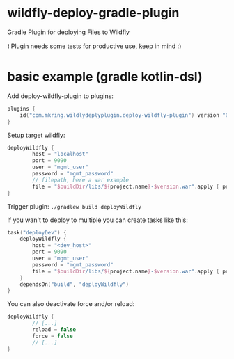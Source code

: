 # wildfly-deploy-gradle-plugin
Gradle Plugin for deploying Files to Wildfly

:exclamation: Plugin needs some tests for productive use, keep in mind :)

# basic example (gradle kotlin-dsl)
Add deploy-wildfly-plugin to plugins:
```kotlin
plugins {
    id("com.mkring.wildlydeplyplugin.deploy-wildfly-plugin") version "0.1.4"
}
```
Setup target wildfly:
```kotlin
deployWildfly {
        host = "localhost"
        port = 9090
        user = "mgmt_user"
        password = "mgmt_password"
        // filepath, here a war example
        file = "$buildDir/libs/${project.name}-$version.war".apply { println("file=$this") }
}
```

Trigger plugin: `./gradlew build deployWildfly`

If you wan't to deploy to multiple you can create tasks like this:
```kotlin
task("deployDev") {
    deployWildfly {
        host = "<dev_host>"
        port = 9090
        user = "mgmt_user"
        password = "mgmt_password"
        file = "$buildDir/libs/${project.name}-$version.war".apply { println("file=$this") }
    }
    dependsOn("build", "deployWildfly")
}
```

You can also deactivate force and/or reload:
```kotlin
deployWildfly {
        // [...]
        reload = false
        force = false
        // [...]
}
```